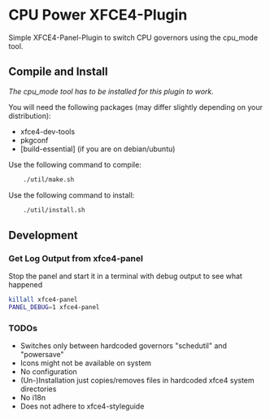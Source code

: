 # CPU Power XFCE4-Plugin

Simple XFCE4-Panel-Plugin to switch CPU governors using the cpu_mode tool.

## Compile and Install

*The cpu_mode tool has to be installed for this plugin to work.*

You will need the following packages (may differ slightly depending on your distribution):

- xfce4-dev-tools
- pkgconf
- [build-essential] (if you are on debian/ubuntu)

Use the following command to compile:

```sh
    ./util/make.sh
```

Use the following command to install:

```sh
    ./util/install.sh
```

## Development

### Get Log Output from xfce4-panel

Stop the panel and start it in a terminal with debug output to see what happened

```sh
killall xfce4-panel 
PANEL_DEBUG=1 xfce4-panel
```

### TODOs

- Switches only between hardcoded governors "schedutil" and "powersave"
- Icons might not be available on system
- No configuration
- (Un-)Installation just copies/removes files in hardcoded xfce4 system directories
- No i18n
- Does not adhere to xfce4-styleguide
